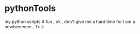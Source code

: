 # pythonTools
my python scripts 4 fun , ok , don't give me a hard time for I am a newbieeeeee , Tx :)
